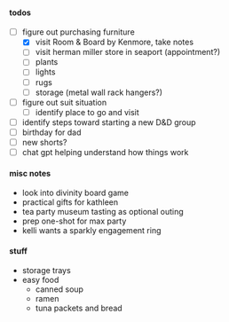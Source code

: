 #### todos 
- [ ] figure out purchasing furniture
	- [x] visit Room & Board by Kenmore, take notes
	- [ ] visit herman miller store in seaport (appointment?)
	- [ ] plants
	- [ ] lights
	- [ ] rugs
	- [ ] storage (metal wall rack hangers?)
- [ ] figure out suit situation
	- [ ] identify place to go and visit
- [ ] identify steps toward starting a new D&D group
- [ ] birthday for dad
- [ ] new shorts?
- [ ] chat gpt helping understand how things work

#### misc notes
- look into divinity board game
- practical gifts for kathleen
- tea party museum tasting as optional outing
- prep one-shot for max party
- kelli wants a sparkly engagement ring

#### stuff
- storage trays
- easy food
	- canned soup
	- ramen
	- tuna packets and bread
